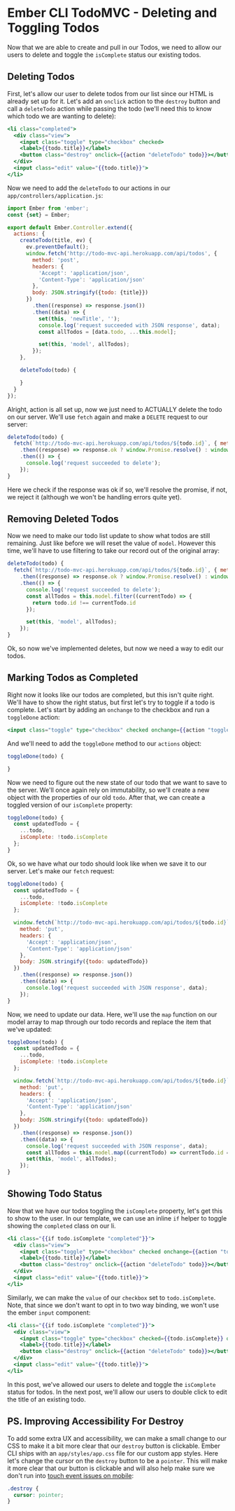 # Ember CLI TodoMVC - Deleting and Toggling Todos

Now that we are able to create and pull in our Todos, we need to allow our users to delete and toggle the `isComplete` status our existing todos.

## Deleting Todos

First, let's allow our user to delete todos from our list since our HTML is already set up for it.
Let's add an `onclick` action to the `destroy` button and call a `deleteTodo` action while passing the todo (we'll need this to know which todo we are wanting to delete):

```hbs
<li class="completed">
  <div class="view">
    <input class="toggle" type="checkbox" checked>
    <label>{{todo.title}}</label>
    <button class="destroy" onclick={{action "deleteTodo" todo}}></button>
  </div>
  <input class="edit" value="{{todo.title}}">
</li>
```

Now we need to add the `deleteTodo` to our actions in our `app/controllers/application.js`:

```js
import Ember from 'ember';
const {set} = Ember;

export default Ember.Controller.extend({
  actions: {
    createTodo(title, ev) {
      ev.preventDefault();
      window.fetch('http://todo-mvc-api.herokuapp.com/api/todos', {
        method: 'post',
        headers: {
          'Accept': 'application/json',
          'Content-Type': 'application/json'
        },
        body: JSON.stringify({todo: {title}})
      })
        .then((response) => response.json())
        .then((data) => {
          set(this, 'newTitle', '');
          console.log('request succeeded with JSON response', data);
          const allTodos = [data.todo, ...this.model];

          set(this, 'model', allTodos);
        });
    },

    deleteTodo(todo) {

    }
  }
});
```

Alright, action is all set up, now we just need to ACTUALLY delete the todo on our server.
We'll use `fetch` again and make a `DELETE` request to our server:

```js
deleteTodo(todo) {
  fetch(`http://todo-mvc-api.herokuapp.com/api/todos/${todo.id}`, { method: 'delete' })
    .then((response) => response.ok ? window.Promise.resolve() : window.Promise.reject())
    .then(() => {
      console.log('request succeeded to delete');
    });
}
```

Here we check if the response was ok if so, we'll resolve the promise, if not, we reject it (although we won't be handling errors quite yet).

## Removing Deleted Todos

Now we need to make our todo list update to show what todos are still remaining.
Just like before we will reset the value of `model`.
However this time, we'll have to use filtering to take our record out of the original array:

```js
deleteTodo(todo) {
  fetch(`http://todo-mvc-api.herokuapp.com/api/todos/${todo.id}`, { method: 'delete' })
    .then((response) => response.ok ? window.Promise.resolve() : window.Promise.reject())
    .then(() => {
      console.log('request succeeded to delete');
      const allTodos = this.model.filter((currentTodo) => {
        return todo.id !== currentTodo.id
      });

      set(this, 'model', allTodos);
    });
}
```

Ok, so now we've implemented deletes, but now we need a way to edit our todos.

## Marking Todos as Completed

Right now it looks like our todos are completed, but this isn't quite right.
We'll have to show the right status, but first let's try to toggle if a todo is complete.
Let's start by adding an `onchange` to the checkbox and run a `toggleDone` action:

```hbs
<input class="toggle" type="checkbox" checked onchange={{action "toggleDone" todo}}>
```

And we'll need to add the `toggleDone` method to our `actions` object:

```js
toggleDone(todo) {

}
```

Now we need to figure out the new state of our todo that we want to save to the server.
We'll once again rely on immutability, so we'll create a new object with the properties of our old `todo`.
After that, we can create a toggled version of our `isComplete` property:

```js
toggleDone(todo) {
  const updatedTodo = {
    ...todo,
    isComplete: !todo.isComplete
  };
}
```

Ok, so we have what our todo should look like when we save it to our server.
Let's make our `fetch` request:

```js
toggleDone(todo) {
  const updatedTodo = {
    ...todo,
    isComplete: !todo.isComplete
  };

  window.fetch(`http://todo-mvc-api.herokuapp.com/api/todos/${todo.id}`, {
    method: 'put',
    headers: {
      'Accept': 'application/json',
      'Content-Type': 'application/json'
    },
    body: JSON.stringify({todo: updatedTodo})
  })
    .then((response) => response.json())
    .then((data) => {
      console.log('request succeeded with JSON response', data);
    });
}
```

Now, we need to update our data.
Here, we'll use the `map` function on our model array to map through our todo records and replace the item that we've updated:

```js
toggleDone(todo) {
  const updatedTodo = {
    ...todo,
    isComplete: !todo.isComplete
  };

  window.fetch(`http://todo-mvc-api.herokuapp.com/api/todos/${todo.id}`, {
    method: 'put',
    headers: {
      'Accept': 'application/json',
      'Content-Type': 'application/json'
    },
    body: JSON.stringify({todo: updatedTodo})
  })
    .then((response) => response.json())
    .then((data) => {
      console.log('request succeeded with JSON response', data);
      const allTodos = this.model.map((currentTodo) => currentTodo.id === data.todo.id ? data.todo : currentTodo);
      set(this, 'model', allTodos);
    });
}
```

## Showing Todo Status

Now that we have our todos toggling the `isComplete` property, let's get this to show to the user.
In our template, we can use an inline `if` helper to toggle showing the `completed` class on our li.

```hbs
<li class="{{if todo.isComplete "completed"}}">
  <div class="view">
    <input class="toggle" type="checkbox" checked onchange={{action "toggleDone" todo}}>
    <label>{{todo.title}}</label>
    <button class="destroy" onclick={{action "deleteTodo" todo}}></button>
  </div>
  <input class="edit" value="{{todo.title}}">
</li>
```

Similarly, we can make the `value` of our `checkbox` set to `todo.isComplete`.
Note, that since we don't want to opt in to two way binding, we won't use the ember `input` component:

```hbs
<li class="{{if todo.isComplete "completed"}}">
  <div class="view">
    <input class="toggle" type="checkbox" checked={{todo.isComplete}} onchange={{action "toggleDone" todo}}>
    <label>{{todo.title}}</label>
    <button class="destroy" onclick={{action "deleteTodo" todo}}></button>
  </div>
  <input class="edit" value="{{todo.title}}">
</li>
```

In this post, we've allowed our users to delete and toggle the `isComplete` status for todos.
In the next post, we'll allow our users to double click to edit the title of an existing todo.

## PS. Improving Accessibility For Destroy

To add some extra UX and accessibility, we can make a small change to our CSS to make it a bit more clear that our `destroy` button is clickable.
Ember CLI ships with an `app/styles/app.css` file for our custom app styles.
Here let's change the cursor on the `destroy` button to be a `pointer`.
This will make it more clear that our button is clickable and will also help make sure we don't run into [touch event issues on mobile](https://github.com/emberjs/ember.js/issues/586):

```css
.destroy {
  cursor: pointer;
}
```
